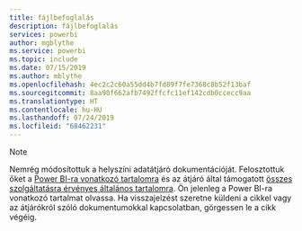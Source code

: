 ```yaml
---
title: fájlbefoglalás
description: fájlbefoglalás
services: powerbi
author: mgblythe
ms.service: powerbi
ms.topic: include
ms.date: 07/15/2019
ms.author: mblythe
ms.openlocfilehash: 4ec2c2c60a55dd4b7fd89f7fe7368c8b52f13baf
ms.sourcegitcommit: 8aa90f662afb7492ffcfc11ef142cdb0ccecc9aa
ms.translationtype: HT
ms.contentlocale: hu-HU
ms.lasthandoff: 07/24/2019
ms.locfileid: "68462231"
---
```

> [!NOTE]
> Nemrég módosítottuk a helyszíni adatátjáró dokumentációját. Felosztottuk őket a [Power BI-ra vonatkozó tartalomra](/power-bi/service-gateway-onprem) és az átjáró által támogatott [összes szolgáltatásra érvényes általános tartalomra](/data-integration/gateway/service-gateway-onprem). Ön jelenleg a Power BI-ra vonatkozó tartalmat olvassa. Ha visszajelzést szeretne küldeni a cikkel vagy az átjárókról szóló dokumentumokkal kapcsolatban, görgessen le a cikk végéig.